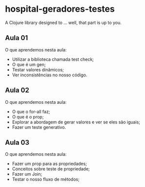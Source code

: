 # hospital-geradores-testes

A Clojure library designed to ... well, that part is up to you.

## Aula 01
O que aprendemos nesta aula:

- Utilizar a biblioteca chamada test check;
- O que é um gen;
- Testar valores dinâmicos;
- Ver inconsistências no nosso código.

## Aula 02

O que aprendemos nesta aula:

- O que o for-all faz;
- O que é o prop;
- Explorar a abordagem de gerar valores e ver se eles são iguais;
- Fazer um teste generativo.

## Aula 03

O que aprendemos nesta aula:

- Fazer um prop para as propriedades;
- Conceitos sobre teste de propriedade;
- Fazer um Join;
- Testar o nosso fluxo de métodos;
